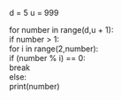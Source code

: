 d = 5
u = 999
  
for number in range(d,u + 1):  
   if number > 1:  
       for i in range(2,number):  
           if (number % i) == 0:  
               break  
       else:  
           print(number)  
